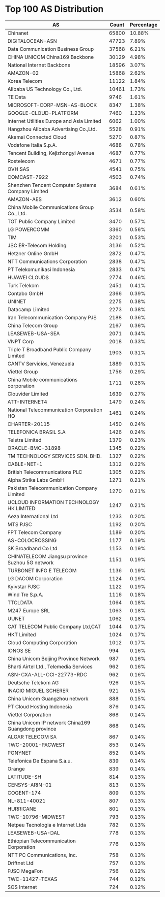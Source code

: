 # Top 100 AS Distribution
| AS | Count | Percentage |
|----|----|----|
| Chinanet | 65800 | 10.88% |
| DIGITALOCEAN-ASN | 47723 | 7.89% |
| Data Communication Business Group | 37568 | 6.21% |
| CHINA UNICOM China169 Backbone | 30129 | 4.98% |
| National Internet Backbone | 18596 | 3.07% |
| AMAZON-02 | 15868 | 2.62% |
| Korea Telecom | 11122 | 1.84% |
| Alibaba US Technology Co., Ltd. | 10461 | 1.73% |
| TE Data | 9746 | 1.61% |
| MICROSOFT-CORP-MSN-AS-BLOCK | 8347 | 1.38% |
| GOOGLE-CLOUD-PLATFORM | 7460 | 1.23% |
| Internet Utilities Europe and Asia Limited | 6062 | 1.00% |
| Hangzhou Alibaba Advertising Co.,Ltd. | 5528 | 0.91% |
| Akamai Connected Cloud | 5270 | 0.87% |
| Vodafone Italia S.p.A. | 4688 | 0.78% |
| Tencent Building, Kejizhongyi Avenue | 4687 | 0.77% |
| Rostelecom | 4671 | 0.77% |
| OVH SAS | 4541 | 0.75% |
| COMCAST-7922 | 4503 | 0.74% |
| Shenzhen Tencent Computer Systems Company Limited | 3684 | 0.61% |
| AMAZON-AES | 3612 | 0.60% |
| China Mobile Communications Group Co., Ltd. | 3534 | 0.58% |
| TOT Public Company Limited | 3470 | 0.57% |
| LG POWERCOMM | 3360 | 0.56% |
| TIM | 3201 | 0.53% |
| JSC ER-Telecom Holding | 3136 | 0.52% |
| Hetzner Online GmbH | 2872 | 0.47% |
| NTT Communications Corporation | 2838 | 0.47% |
| PT Telekomunikasi Indonesia | 2833 | 0.47% |
| HUAWEI CLOUDS | 2774 | 0.46% |
| Turk Telekom | 2451 | 0.41% |
| Contabo GmbH | 2366 | 0.39% |
| UNINET | 2275 | 0.38% |
| Datacamp Limited | 2273 | 0.38% |
| Iran Telecommunication Company PJS | 2188 | 0.36% |
| China Telecom Group | 2167 | 0.36% |
| LEASEWEB-USA-SEA | 2071 | 0.34% |
| VNPT Corp | 2018 | 0.33% |
| Triple T Broadband Public Company Limited | 1903 | 0.31% |
| CANTV Servicios, Venezuela | 1889 | 0.31% |
| Viettel Group | 1756 | 0.29% |
| China Mobile communications corporation | 1711 | 0.28% |
| Clouvider Limited | 1639 | 0.27% |
| ATT-INTERNET4 | 1479 | 0.24% |
| National Telecommunication Corporation HQ | 1461 | 0.24% |
| CHARTER-20115 | 1450 | 0.24% |
| TELEFONICA BRASIL S.A | 1426 | 0.24% |
| Telstra Limited | 1379 | 0.23% |
| ORACLE-BMC-31898 | 1345 | 0.22% |
| TM TECHNOLOGY SERVICES SDN. BHD. | 1327 | 0.22% |
| CABLE-NET-1 | 1312 | 0.22% |
| British Telecommunications PLC | 1305 | 0.22% |
| Alpha Strike Labs GmbH | 1271 | 0.21% |
| Pakistan Telecommunication Company Limited | 1270 | 0.21% |
| UCLOUD INFORMATION TECHNOLOGY HK LIMITED | 1247 | 0.21% |
| Aeza International Ltd | 1233 | 0.20% |
| MTS PJSC | 1192 | 0.20% |
| FPT Telecom Company | 1189 | 0.20% |
| AS-COLOCROSSING | 1177 | 0.19% |
| SK Broadband Co Ltd | 1153 | 0.19% |
| CHINATELECOM Jiangsu province Suzhou 5G network | 1151 | 0.19% |
| TURBONET INFO E TELECOM | 1136 | 0.19% |
| LG DACOM Corporation | 1124 | 0.19% |
| Kyivstar PJSC | 1122 | 0.19% |
| Wind Tre S.p.A. | 1116 | 0.18% |
| TTCLDATA | 1064 | 0.18% |
| M247 Europe SRL | 1063 | 0.18% |
| UUNET | 1062 | 0.18% |
| CAT TELECOM Public Company Ltd,CAT | 1044 | 0.17% |
| HKT Limited | 1024 | 0.17% |
| Cloud Computing Corporation | 1012 | 0.17% |
| IONOS SE | 994 | 0.16% |
| China Unicom Beijing Province Network | 987 | 0.16% |
| Bharti Airtel Ltd., Telemedia Services | 962 | 0.16% |
| ASN-CXA-ALL-CCI-22773-RDC | 962 | 0.16% |
| Deutsche Telekom AG | 926 | 0.15% |
| INACIO MIGUEL SCHERER | 921 | 0.15% |
| China Unicom Guangzhou network | 888 | 0.15% |
| PT Cloud Hosting Indonesia | 876 | 0.14% |
| Viettel Corporation | 868 | 0.14% |
| China Unicom IP network China169 Guangdong province | 868 | 0.14% |
| ALGAR TELECOM SA | 867 | 0.14% |
| TWC-20001-PACWEST | 853 | 0.14% |
| PONYNET | 852 | 0.14% |
| Telefonica De Espana S.a.u. | 839 | 0.14% |
| Orange | 839 | 0.14% |
| LATITUDE-SH | 814 | 0.13% |
| CENSYS-ARIN-01 | 813 | 0.13% |
| COGENT-174 | 809 | 0.13% |
| NL-811-40021 | 807 | 0.13% |
| HURRICANE | 801 | 0.13% |
| TWC-10796-MIDWEST | 793 | 0.13% |
| Netpeu Tecnologia e Internet Ltda | 782 | 0.13% |
| LEASEWEB-USA-DAL | 778 | 0.13% |
| Ethiopian Telecommunication Corporation | 776 | 0.13% |
| NTT PC Communications, Inc. | 758 | 0.13% |
| Driftnet Ltd | 757 | 0.13% |
| PJSC MegaFon | 756 | 0.12% |
| TWC-11427-TEXAS | 744 | 0.12% |
| SOS Internet | 724 | 0.12% |
